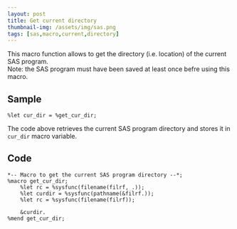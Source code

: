 ```yaml
---
layout: post
title: Get current directory
thumbnail-img: /assets/img/sas.png
tags: [sas,macro,current,directory]
---
```


This macro function allows to get the directory (i.e. location) of the current SAS program.  
Note: the SAS program must have been saved at least once befre using this macro.  

## Sample
```
%let cur_dir = %get_cur_dir;
```
The code above retrieves the current SAS program directory and stores it  in `cur_dir` macro variable.

## Code
```
*-- Macro to get the current SAS program directory --*;
%macro get_cur_dir;
    %let rc = %sysfunc(filename(filrf, .));
    %let curdir = %sysfunc(pathname(&filrf.));
    %let rc = %sysfunc(filename(filrf));
    
    &curdir.
%mend get_cur_dir;
```
